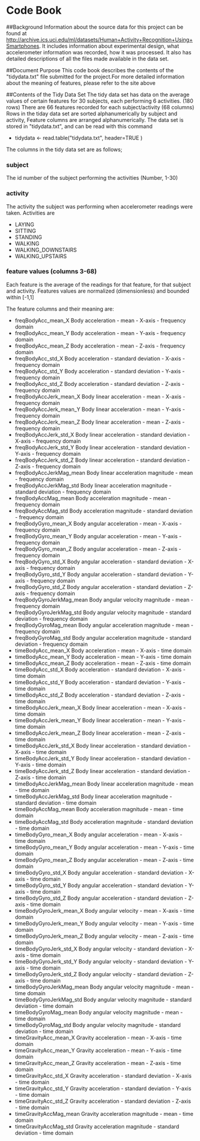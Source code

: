Code Book
==============

##Background
Information about the source data for this project can be found at http://archive.ics.uci.edu/ml/datasets/Human+Activity+Recognition+Using+Smartphones. It includes information about experimental design, what accelerometer information was recorded, how it was processed. It also has detailed descriptions of all the files made available in the data set.

##Document Purpose
This code book describes the contents of the "tidydata.txt" file submitted for the project.For more detailed information about the meaning of features, please refer to the site above

##Contents of the Tidy Data Set
The tidy data set has data on the average values of certain features for 30 subjects, each performing 6 activities. (180 rows)
There are 66 features recorded for each subject/activity (68 columns)
Rows in the tiday data set are sorted alphanumerically by subject and activity,
Feature columns are arranged alphanumerically.
The data set is stored in "tidydata.txt", and can be read with this command
* tidydata <- read.table("tidydata.txt", header=TRUE )

The columns in the tidy data set are as follows;

### subject
The id number of the subject performing the activities (Number, 1-30)

### activity
The activity the subject was performing when accelerometer readings were taken.
Activities are
* LAYING
* SITTING
* STANDING
* WALKING
* WALKING_DOWNSTAIRS
* WALKING_UPSTAIRS

### feature values (columns 3-68)
Each feature is the average of the readings for that feature, for that subject and activity.
Features values are normalized (dimensionless) and bounded within [-1,1]

The feature columns and their meaning are:
* freqBodyAcc_mean_X	Body acceleration - mean - X-axis - frequency domain
* freqBodyAcc_mean_Y	Body acceleration - mean - Y-axis - frequency domain
* freqBodyAcc_mean_Z	Body acceleration - mean - Z-axis - frequency domain
* freqBodyAcc_std_X	Body acceleration - standard deviation - X-axis - frequency domain
* freqBodyAcc_std_Y	Body acceleration - standard deviation - Y-axis - frequency domain
* freqBodyAcc_std_Z	Body acceleration - standard deviation - Z-axis - frequency domain
* freqBodyAccJerk_mean_X	Body linear acceleration - mean - X-axis - frequency domain
* freqBodyAccJerk_mean_Y	Body linear acceleration - mean - Y-axis - frequency domain
* freqBodyAccJerk_mean_Z	Body linear acceleration - mean - Z-axis - frequency domain
* freqBodyAccJerk_std_X	Body linear acceleration - standard deviation - X-axis - frequency domain
* freqBodyAccJerk_std_Y	Body linear acceleration - standard deviation - Y-axis - frequency domain
* freqBodyAccJerk_std_Z	Body linear acceleration - standard deviation - Z-axis - frequency domain
* freqBodyAccJerkMag_mean	Body linear acceleration magnitude - mean - frequency domain
* freqBodyAccJerkMag_std	Body linear acceleration magnitude - standard deviation - frequency domain
* freqBodyAccMag_mean	Body acceleration magnitude - mean - frequency domain
* freqBodyAccMag_std	Body acceleration magnitude - standard deviation - frequency domain
* freqBodyGyro_mean_X	Body angular acceleration - mean - X-axis - frequency domain
* freqBodyGyro_mean_Y	Body angular acceleration - mean - Y-axis - frequency domain
* freqBodyGyro_mean_Z	Body angular acceleration - mean - Z-axis - frequency domain
* freqBodyGyro_std_X	Body angular acceleration - standard deviation - X-axis - frequency domain
* freqBodyGyro_std_Y	Body angular acceleration - standard deviation - Y-axis - frequency domain
* freqBodyGyro_std_Z	Body angular acceleration - standard deviation - Z-axis - frequency domain
* freqBodyGyroJerkMag_mean	Body angular velocity magnitude - mean - frequency domain
* freqBodyGyroJerkMag_std	Body angular velocity magnitude - standard deviation - frequency domain
* freqBodyGyroMag_mean	Body angular acceleration magnitude - mean - frequency domain
* freqBodyGyroMag_std	Body angular acceleration magnitude - standard deviation - frequency domain
* timeBodyAcc_mean_X	Body acceleration - mean - X-axis - time domain
* timeBodyAcc_mean_Y	Body acceleration - mean - Y-axis - time domain
* timeBodyAcc_mean_Z	Body acceleration - mean - Z-axis - time domain
* timeBodyAcc_std_X	Body acceleration - standard deviation - X-axis - time domain
* timeBodyAcc_std_Y	Body acceleration - standard deviation - Y-axis - time domain
* timeBodyAcc_std_Z	Body acceleration - standard deviation - Z-axis - time domain
* timeBodyAccJerk_mean_X	Body linear acceleration - mean - X-axis - time domain
* timeBodyAccJerk_mean_Y	Body linear acceleration - mean - Y-axis - time domain
* timeBodyAccJerk_mean_Z	Body linear acceleration - mean - Z-axis - time domain
* timeBodyAccJerk_std_X	Body linear acceleration - standard deviation - X-axis - time domain
* timeBodyAccJerk_std_Y	Body linear acceleration - standard deviation - Y-axis - time domain
* timeBodyAccJerk_std_Z	Body linear acceleration - standard deviation - Z-axis - time domain
* timeBodyAccJerkMag_mean	Body linear acceleration magnitude - mean - time domain
* timeBodyAccJerkMag_std	Body linear acceleration magnitude - standard deviation - time domain
* timeBodyAccMag_mean	Body acceleration magnitude - mean - time domain
* timeBodyAccMag_std	Body acceleration magnitude - standard deviation - time domain
* timeBodyGyro_mean_X	Body angular acceleration - mean - X-axis - time domain
* timeBodyGyro_mean_Y	Body angular acceleration - mean - Y-axis - time domain
* timeBodyGyro_mean_Z	Body angular acceleration - mean - Z-axis - time domain
* timeBodyGyro_std_X	Body angular acceleration - standard deviation - X-axis - time domain
* timeBodyGyro_std_Y	Body angular acceleration - standard deviation - Y-axis - time domain
* timeBodyGyro_std_Z	Body angular acceleration - standard deviation - Z-axis - time domain
* timeBodyGyroJerk_mean_X	Body angular velocity - mean - X-axis - time domain
* timeBodyGyroJerk_mean_Y	Body angular velocity - mean - Y-axis - time domain
* timeBodyGyroJerk_mean_Z	Body angular velocity - mean - Z-axis - time domain
* timeBodyGyroJerk_std_X	Body angular velocity - standard deviation - X-axis - time domain
* timeBodyGyroJerk_std_Y	Body angular velocity - standard deviation - Y-axis - time domain
* timeBodyGyroJerk_std_Z	Body angular velocity - standard deviation - Z-axis - time domain
* timeBodyGyroJerkMag_mean	Body angular velocity magnitude - mean - time domain
* timeBodyGyroJerkMag_std	Body angular velocity magnitude - standard deviation - time domain
* timeBodyGyroMag_mean	Body angular velocity magnitude - mean - time domain
* timeBodyGyroMag_std	Body angular velocity magnitude - standard deviation - time domain
* timeGravityAcc_mean_X	Gravity acceleration - mean - X-axis - time domain
* timeGravityAcc_mean_Y	Gravity acceleration - mean - Y-axis - time domain
* timeGravityAcc_mean_Z	Gravity acceleration - mean - Z-axis - time domain
* timeGravityAcc_std_X	Gravity acceleration - standard deviation - X-axis - time domain
* timeGravityAcc_std_Y	Gravity acceleration - standard deviation - Y-axis - time domain
* timeGravityAcc_std_Z	Gravity acceleration - standard deviation - Z-axis - time domain
* timeGravityAccMag_mean	Gravity acceleration magnitude - mean - time domain
* timeGravityAccMag_std	Gravity acceleration magnitude - standard deviation - time domain

